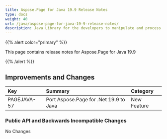 ```yaml
---
title: Aspose.Page for Java 19.9 Release Notes
type: docs
weight: 40
url: /java/aspose-page-for-java-19-9-release-notes/
description: Java Library for the developers to manipulate and process PS, EPS, and XPS files. Release Notes of Aspose.Page API solution for Java | Release 2019.09
---
```


{{% alert color="primary" %}} 

This page contains release notes for Aspose.Page for Java 19.9

{{% /alert %}} 
## **Improvements and Changes**

|**Key**|**Summary**|**Category**|
| :- | :- | :- |
|PAGEJAVA-57|Port Aspose.Page for .Net 19.9 to Java|New Feature|
### **Public API and Backwards Incompatible Changes**
No Changes
